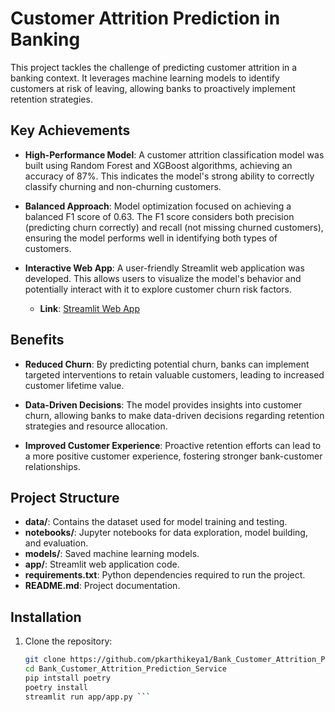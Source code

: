 # Customer Attrition Prediction in Banking

This project tackles the challenge of predicting customer attrition in a banking context. It leverages machine learning models to identify customers at risk of leaving, allowing banks to proactively implement retention strategies.

## Key Achievements

- **High-Performance Model**: A customer attrition classification model was built using Random Forest and XGBoost algorithms, achieving an accuracy of 87%. This indicates the model's strong ability to correctly classify churning and non-churning customers.

- **Balanced Approach**: Model optimization focused on achieving a balanced F1 score of 0.63. The F1 score considers both precision (predicting churn correctly) and recall (not missing churned customers), ensuring the model performs well in identifying both types of customers.

- **Interactive Web App**: A user-friendly Streamlit web application was developed. This allows users to visualize the model's behavior and potentially interact with it to explore customer churn risk factors.
  - **Link**: [Streamlit Web App](https://frontendpy-h24q76f4ncj9qnnd2u6zkp.streamlit.app/)

## Benefits

- **Reduced Churn**: By predicting potential churn, banks can implement targeted interventions to retain valuable customers, leading to increased customer lifetime value.

- **Data-Driven Decisions**: The model provides insights into customer churn, allowing banks to make data-driven decisions regarding retention strategies and resource allocation.

- **Improved Customer Experience**: Proactive retention efforts can lead to a more positive customer experience, fostering stronger bank-customer relationships.

## Project Structure

- **data/**: Contains the dataset used for model training and testing.
- **notebooks/**: Jupyter notebooks for data exploration, model building, and evaluation.
- **models/**: Saved machine learning models.
- **app/**: Streamlit web application code.
- **requirements.txt**: Python dependencies required to run the project.
- **README.md**: Project documentation.

## Installation

1. Clone the repository:
   ```sh
   git clone https://github.com/pkarthikeya1/Bank_Customer_Attrition_Prediction_Service.git
   cd Bank_Customer_Attrition_Prediction_Service
   pip intstall poetry
   poetry install
   streamlit run app/app.py ```


